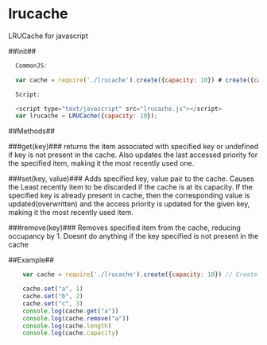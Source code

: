 # lrucache
LRUCache for javascript


##Init##
```Javascript
  CommonJS:

  var cache = require('./lrucache').create({capacity: 10}) # create({capacity: X})

  Script:

  <script type="text/javascript" src="lrucache.js"></script>
  var lrucache = LRUCache({capacity: 10});

```

##Methods##

###get(key)###
returns the item associated with specified key or undefined if key is not present in the cache.
Also updates the last accessed priority for the specified item, making it the most recently used one.

###set(key, value)###
Adds specified key, value pair to the cache. Causes the Least recently item to be discarded if the cache is at its capacity.
If the specified key is already present in cache, then the corresponding value is updated(overwritten) and the access priority is updated for the given key, making it the most recently used item.

###remove(key)###
Removes specified item from the cache, reducing occupancy by 1. Doesnt do anything if the key specified is not present in the cache


##Example##
```Javascript
    var cache = require('./lrucache').create({capacity: 10}) // Create a LRUCache with capacity equals to 10

    cache.set("a", 1)
    cache.set("b", 2)
    cache.set("c", 3)
    console.log(cache.get("a"))
    console.log(cache.remove("a"))
    console.log(cache.length)
    console.log(cache.capacity)

```

